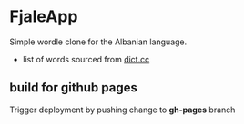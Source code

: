 # FjaleApp

Simple wordle clone for the Albanian language.

- list of words sourced from [dict.cc](https://desq.dict.cc/)


## build for github pages

Trigger deployment by pushing change to **gh-pages** branch


